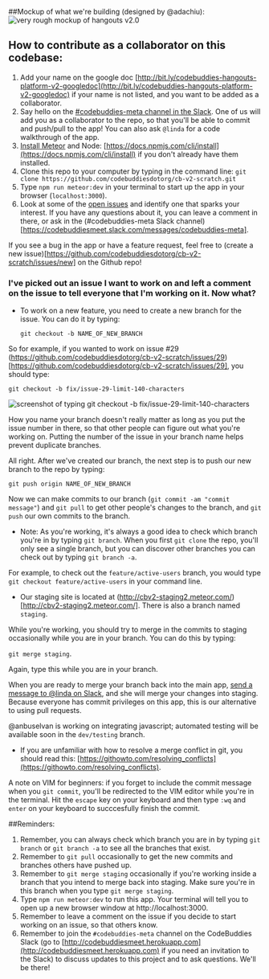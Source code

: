 ##Mockup of what we're building (designed by @adachiu):
![very rough mockup of hangouts v2.0](http://codebuddies.org/images/landingpage3.png)

## How to contribute as a collaborator on this codebase:
1. Add your name on the google doc [http://bit.ly/codebuddies-hangouts-platform-v2-googledoc](http://bit.ly/codebuddies-hangouts-platform-v2-googledoc) if your name is not listed, and you want to be added as a collaborator. 
2. Say hello on the [#codebuddies-meta channel in the Slack](https://codebuddiesmeet.slack.com/messages/codebuddies-meta/). One of us will add you as a collaborator to the repo, so that you'll be able to commit and push/pull to the app! You can also ask `@linda` for a code walkthrough of the app.
3. [Install Meteor](https://www.meteor.com/install) and Node: [https://docs.npmjs.com/cli/install](https://docs.npmjs.com/cli/install) if you don't already have them installed. 
4. Clone this repo to your computer by typing in the command line:
  `git clone https://github.com/codebuddiesdotorg/cb-v2-scratch.git`
5. Type `npm run meteor:dev` in your terminal to start up the app in your browser (`localhost:3000`).
6. Look at some of the [open issues](https://github.com/codebuddiesdotorg/cb-v2-scratch/issues) and identify one that sparks your interest. If you have any questions about it, you can leave a comment in there, or ask in the (#codebuddies-meta Slack channel)[https://codebuddiesmeet.slack.com/messages/codebuddies-meta].

If you see a bug in the app or have a feature request, feel free to (create a new issue)[https://github.com/codebuddiesdotorg/cb-v2-scratch/issues/new] on the Github repo!

### I've picked out an issue I want to work on and left a comment on the issue to tell everyone that I'm working on it. Now what?

- To work on a new feature, you need to create a new branch for the issue. You can do it by typing:

  `git checkout -b NAME_OF_NEW_BRANCH`

So for example, if you wanted to work on issue #29 (https://github.com/codebuddiesdotorg/cb-v2-scratch/issues/29)[https://github.com/codebuddiesdotorg/cb-v2-scratch/issues/29], you should type:

  `git checkout -b fix/issue-29-limit-140-characters`

![screenshot of typing git checkout -b fix/issue-29-limit-140-characters](http://codebuddies.org/images/contributing-screenshot2.jpg)

How you name your branch doesn't really matter as long as you put the issue number in there, so that other people can figure out what you're working on. Putting the number of the issue in your branch name helps prevent duplicate branches.

All right. After we've created our branch, the next step is to push our new branch to the repo by typing:

  `git push origin NAME_OF_NEW_BRANCH`

Now we can make commits to our branch (`git commit -am "commit message"`) and `git pull` to get other people's changes to the branch, and `git push` our own commits to the branch. 

- Note: As you're working, it's always a good idea to check which branch you're in by typing `git branch`. When you first `git clone` the repo, you'll only see a single branch, but you can discover other branches you can check out by typing `git branch -a`. 

For example, to check out the `feature/active-users` branch, you would type `git checkout feature/active-users` in your command line.


- Our staging site is located at (http://cbv2-staging2.meteor.com/)[http://cbv2-staging2.meteor.com/]. There is also a branch named `staging`.

While you're working, you should try to merge in the commits to staging occasionally while you are in your branch. You can do this by typing:

`git merge staging`. 

Again, type this while you are in your branch. 

When you are ready to merge your branch back into the main app, [send a message to @linda on Slack](https://codebuddiesmeet.slack.com/messages/@linda/), and she will merge your changes into staging. Because everyone has commit privileges on this app, this is our alternative to using pull requests.

@anbuselvan is working on integrating javascript; automated testing will be available soon in the `dev/testing` branch. 


- If you are unfamiliar with how to resolve a merge conflict in git, you should read this: [https://githowto.com/resolving_conflicts](https://githowto.com/resolving_conflicts). 

A note on VIM for beginners: if you forget to include the commit message when you `git commit`, you'll be redirected to the VIM editor while you're in the terminal. Hit the `escape` key on your keyboard and then type `:wq` and `enter` on your keyboard to succcesfully finish the commit.


##Reminders: 
1. Remember, you can always check which branch you are in by typing `git branch` or `git branch -a` to see all the branches that exist. 
2. Remember to `git pull` occasionally to get the new commits and branches others have pushed up.
3. Remember to `git merge staging` occasionally if you're working inside a branch that you intend to merge back into staging. Make sure you're in this branch when you type `git merge staging`. 
4. Type `npm run meteor:dev` to run this app. Your terminal will tell you to open up a new browser window at http://localhost:3000. 
5. Remember to leave a comment on the issue if you decide to start working on an issue, so that others know.
6. Remember to join the `#codebuddies-meta` channel on the CodeBuddies Slack (go to [http://codebuddiesmeet.herokuapp.com](http://codebuddiesmeet.herokuapp.com) if you need an invitation to the Slack) to discuss updates to this project and to ask questions. We'll be there!



